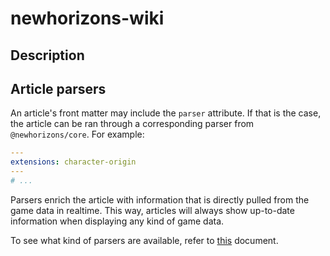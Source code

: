 # newhorizons-wiki

## Description

## Article parsers

An article's front matter may include the `parser` attribute. If that is the case, the article can be ran through a corresponding parser from `@newhorizons/core`. For example:

```yaml
---
extensions: character-origin
---
# ...
```

Parsers enrich the article with information that is directly pulled from the game data in realtime. This way, articles will always show up-to-date information when displaying any kind of game data.

To see what kind of parsers are available, refer to [this]() document.
